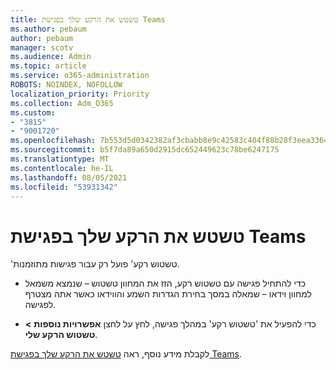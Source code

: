 ```yaml
---
title: טשטש את הרקע שלך בפגישת Teams
ms.author: pebaum
author: pebaum
manager: scotv
ms.audience: Admin
ms.topic: article
ms.service: o365-administration
ROBOTS: NOINDEX, NOFOLLOW
localization_priority: Priority
ms.collection: Adm_O365
ms.custom:
- "3815"
- "9001720"
ms.openlocfilehash: 7b553d5d0342382af3cbabb8e9c42583c404f88b28f3eea33642baef2863dcd7
ms.sourcegitcommit: b5f7da89a650d2915dc652449623c78be6247175
ms.translationtype: MT
ms.contentlocale: he-IL
ms.lasthandoff: 08/05/2021
ms.locfileid: "53931342"
---
```

# <a name="blur-your-background-in-a-teams-meeting"></a>טשטש את הרקע שלך בפגישת Teams

'טשטוש רקע' פועל רק עבור פגישות מתוזמנות.

- כדי להתחיל פגישה עם טשטוש רקע, הזז את המחוון טשטוש – שנמצא משמאל למחוון וידאו – שמאלה במסך בחירת הגדרות השמע והווידאו כאשר אתה מצטרף לפגישה.

- כדי להפעיל את 'טשטוש רקע' במהלך פגישה, לחץ על לחצן **אפשרויות נוספות** **> טשטוש הרקע שלי**.

לקבלת מידע נוסף, ראה [טשטש את הרקע שלך בפגישת Teams](https://support.office.com/article/Blur-your-background-in-a-Teams-meeting-f77a2381-443a-499d-825e-509a140f4780).